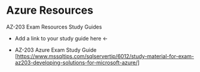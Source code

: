 # Azure Resources
AZ-203 Exam Resources Study Guides

* Add a link to your study guide here <- 

* AZ-203 Azure Exam Study Guide
[https://www.mssqltips.com/sqlservertip/6012/study-material-for-exam-az203-developing-solutions-for-microsoft-azure/]
